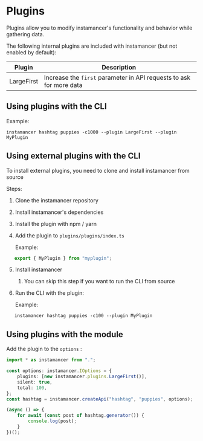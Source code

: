 # Plugins

Plugins allow you to modify instamancer's functionality and behavior while gathering data.

The following internal plugins are included with instamancer (but not enabled by default):

|Plugin    |Description                                                        |
|----------|-------------------------------------------------------------------|
|LargeFirst|Increase the `first` parameter in API requests to ask for more data|

## Using plugins with the CLI

Example:

``` 
instamancer hashtag puppies -c1000 --plugin LargeFirst --plugin MyPlugin
```

## Using external plugins with the CLI

To install external plugins, you need to clone and install instamancer from source

Steps:

1. Clone the instamancer repository
2. Install instamancer's dependencies
3. Install the plugin with npm / yarn
4. Add the plugin to `plugins/plugins/index.ts` 

    Example:
    

``` typescript
   export { MyPlugin } from "myplugin";
   ```

5. Install instamancer 
    1. You can skip this step if you want to run the CLI from source
6. Run the CLI with the plugin:

    
    Example:
    

``` 
   instamancer hashtag puppies -c100 --plugin MyPlugin
   ```

## Using plugins with the module

Add the plugin to the `options` :

``` typescript
import * as instamancer from ".";

const options: instamancer.IOptions = {
    plugins: [new instamancer.plugins.LargeFirst()],
    silent: true,
    total: 100,
};
const hashtag = instamancer.createApi("hashtag", "puppies", options);

(async () => {
    for await (const post of hashtag.generator()) {
        console.log(post);
    }
})();

```
